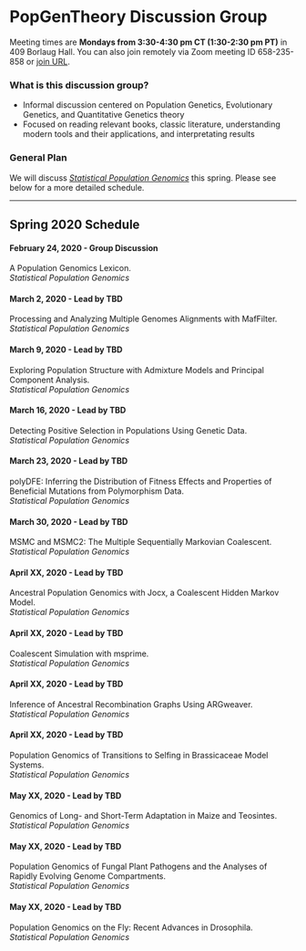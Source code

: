 # PopGenTheory Discussion Group

Meeting times are **Mondays from 3:30-4:30 pm CT (1:30-2:30 pm PT)** in 409 Borlaug Hall. You can also join remotely via Zoom meeting ID 658-235-858 or [join URL](https://umn.zoom.us/j/658235858).

### What is this discussion group?

- Informal discussion centered on Population Genetics, Evolutionary Genetics, and Quantitative Genetics theory
- Focused on reading relevant books, classic literature, understanding modern tools and their applications, and interpretating results

### General Plan

We will discuss [*Statistical Population Genomics*](https://link.springer.com/book/10.1007/978-1-0716-0199-0) this spring. Please see below for a more detailed schedule.

---

## Spring 2020 Schedule

#### February 24, 2020 - Group Discussion

A Population Genomics Lexicon.<br/>
*Statistical Population Genomics*

#### March 2, 2020 - Lead by TBD

Processing and Analyzing Multiple Genomes Alignments with MafFilter.<br/>
*Statistical Population Genomics*

#### March 9, 2020 - Lead by TBD

Exploring Population Structure with Admixture Models and Principal Component Analysis.<br/>
*Statistical Population Genomics*

#### March 16, 2020 - Lead by TBD

Detecting Positive Selection in Populations Using Genetic Data.<br/>
*Statistical Population Genomics*

#### March 23, 2020 - Lead by TBD

polyDFE: Inferring the Distribution of Fitness Effects and Properties of Beneficial Mutations from Polymorphism Data.<br/>
*Statistical Population Genomics*

#### March 30, 2020 - Lead by TBD

MSMC and MSMC2: The Multiple Sequentially Markovian Coalescent.<br/>
*Statistical Population Genomics*

#### April XX, 2020 - Lead by TBD

Ancestral Population Genomics with Jocx, a Coalescent Hidden Markov Model.<br/>
*Statistical Population Genomics*

#### April XX, 2020 - Lead by TBD

Coalescent Simulation with msprime.<br/>
*Statistical Population Genomics*

#### April XX, 2020 - Lead by TBD

Inference of Ancestral Recombination Graphs Using ARGweaver.<br/>
*Statistical Population Genomics*

#### April XX, 2020 - Lead by TBD

Population Genomics of Transitions to Selfing in Brassicaceae Model Systems.<br/>
*Statistical Population Genomics*

#### May XX, 2020 - Lead by TBD

Genomics of Long- and Short-Term Adaptation in Maize and Teosintes.<br/>
*Statistical Population Genomics*

#### May XX, 2020 - Lead by TBD

Population Genomics of Fungal Plant Pathogens and the Analyses of Rapidly Evolving Genome Compartments.<br/>
*Statistical Population Genomics*

#### May XX, 2020 - Lead by TBD

Population Genomics on the Fly: Recent Advances in Drosophila.<br/>
*Statistical Population Genomics*
